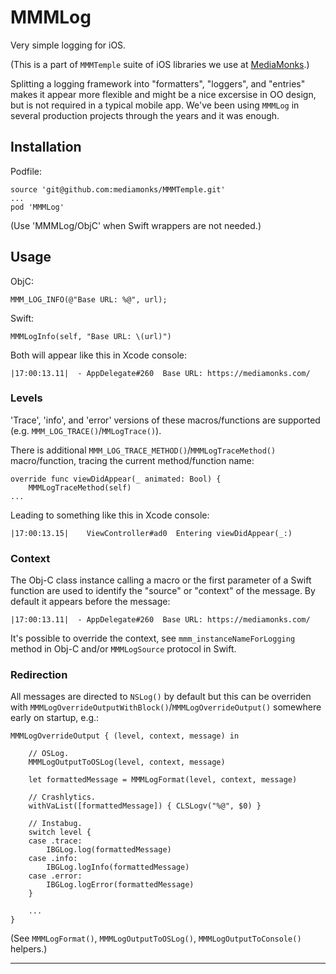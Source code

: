 # MMMLog

Very simple logging for iOS.

(This is a part of `MMMTemple` suite of iOS libraries we use at [MediaMonks](https://www.mediamonks.com/).)

Splitting a logging framework into "formatters", "loggers", and "entries" makes it appear more flexible and might be a nice excersise in OO design, but is not required in a typical mobile app. We've been using `MMMLog` in several production projects through the years and it was enough.

## Installation

Podfile:

```
source 'git@github.com:mediamonks/MMMTemple.git'
...
pod 'MMMLog'
```

(Use 'MMMLog/ObjC' when Swift wrappers are not needed.)

## Usage

ObjC:

	MMM_LOG_INFO(@"Base URL: %@", url);

Swift:

	MMMLogInfo(self, "Base URL: \(url)")

Both will appear like this in Xcode console:

	|17:00:13.11|  - AppDelegate#260  Base URL: https://mediamonks.com/

### Levels

'Trace', 'info', and 'error' versions of these macros/functions are supported (e.g. `MMM_LOG_TRACE()`/`MMLogTrace()`). 

There is additional `MMM_LOG_TRACE_METHOD()`/`MMMLogTraceMethod()` macro/function, tracing the current method/function name:

	override func viewDidAppear(_ animated: Bool) {
		MMMLogTraceMethod(self)
	...

Leading to something like this in Xcode console:

	|17:00:13.15|	 ViewController#ad0	 Entering viewDidAppear(_:)

### Context

The Obj-C class instance calling a macro or the first parameter of a Swift function are used to identify the "source" or "context" of the message. By default it appears before the message:

	|17:00:13.11|  - AppDelegate#260  Base URL: https://mediamonks.com/

It's possible to override the context, see `mmm_instanceNameForLogging` method in Obj-C and/or `MMMLogSource` protocol in Swift.

### Redirection

All messages are directed to `NSLog()` by default but this can be overriden with `MMMLogOverrideOutputWithBlock()`/`MMMLogOverrideOutput()` somewhere early on startup, e.g.:

	MMMLogOverrideOutput { (level, context, message) in
		
		// OSLog.
		MMMLogOutputToOSLog(level, context, message)
		
		let formattedMessage = MMMLogFormat(level, context, message)
		
		// Crashlytics.
		withVaList([formattedMessage]) { CLSLogv("%@", $0) }
		
		// Instabug.
		switch level {
		case .trace:
			IBGLog.log(formattedMessage)
		case .info:
			IBGLog.logInfo(formattedMessage)
		case .error:
			IBGLog.logError(formattedMessage)
		}
		
		...
	}

(See `MMMLogFormat()`, `MMMLogOutputToOSLog()`, `MMMLogOutputToConsole()` helpers.)

---
